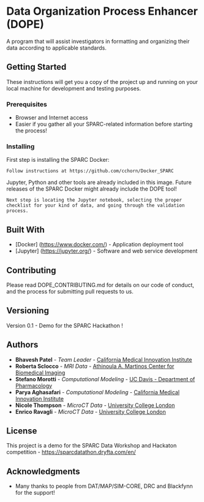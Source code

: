 # Data Organization Process Enhancer (DOPE)

A program that will assist investigators in formatting and organizing their data according to applicable standards.

## Getting Started

These instructions will get you a copy of the project up and running on your local machine for development and testing purposes.

### Prerequisites

- Browser and Internet access
- Easier if you gather all your SPARC-related information before starting the process!

### Installing

First step is installing the SPARC Docker:

```
Follow instructions at https://github.com/cchorn/Docker_SPARC
```

Jupyter, Python and other tools are already included in this image. Future releases of the SPARC Docker might already include the DOPE tool!

```
Next step is locating the Jupyter notebook, selecting the proper checklist for your kind of data, and going through the validation process.
```

## Built With
* [Docker] (https://www.docker.com/) - Application deployment tool
* [Jupyter] (https://jupyter.org/) - Software and web service development

## Contributing

Please read DOPE_CONTRIBUTING.md for details on our code of conduct, and the process for submitting pull requests to us.

## Versioning

Version 0.1 - Demo for the SPARC Hackathon !

## Authors

* **Bhavesh Patel** - *Team Leader* - [California Medical Innovation Institute](https://calmi2.org/)
* **Roberta Sclocco** - *MRI Data* - [Athinoula A. Martinos Center for Biomedical Imaging](https://www.nmr.mgh.harvard.edu/user/8500)
* **Stefano Morotti** - *Computational Modeling* - [UC Davis - Department of Pharmacology](https://scholar.google.com/citations?user=lWILK_YAAAAJ&hl=it&oi=ao)
* **Parya Aghasafari** - *Computational Modeling* - [California Medical Innovation Institute](https://scholar.google.com/citations?user=kmtLkS8AAAAJ&hl=it&oi=ao)
* **Nicole Thompson** - *MicroCT Data* - [University College London](https://uk.linkedin.com/in/nicole-thompson-b20b0512b)
* **Enrico Ravagli** - *MicroCT Data* - [University College London](https://scholar.google.com/citations?user=fPftKs0AAAAJ&hl=it&oi=ao)

## License

This project is a demo for the SPARC Data Workshop and Hackaton competition - https://sparcdatathon.dryfta.com/en/

## Acknowledgments

* Many thanks to people from DAT/MAP/SIM-CORE, DRC and Blackfynn for the support!



